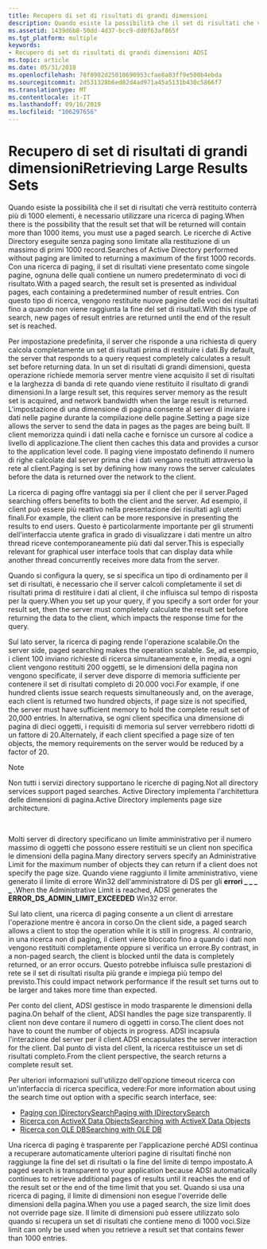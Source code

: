 ```yaml
---
title: Recupero di set di risultati di grandi dimensioni
description: Quando esiste la possibilità che il set di risultati che verrà restituito conterrà più di 1000 elementi, è necessario utilizzare una ricerca di paging.
ms.assetid: 1439d6b8-50dd-4d37-bcc9-dd0f63af865f
ms.tgt_platform: multiple
keywords:
- Recupero di set di risultati di grandi dimensioni ADSI
ms.topic: article
ms.date: 05/31/2018
ms.openlocfilehash: 78f8902d25010690953cfae8a03ff9e500b4ebda
ms.sourcegitcommit: 2d531328b6ed82d4ad971a45a5131b430c5866f7
ms.translationtype: MT
ms.contentlocale: it-IT
ms.lasthandoff: 09/16/2019
ms.locfileid: "106297656"
---
```

# <a name="retrieving-large-results-sets"></a><span data-ttu-id="90254-104">Recupero di set di risultati di grandi dimensioni</span><span class="sxs-lookup"><span data-stu-id="90254-104">Retrieving Large Results Sets</span></span>

<span data-ttu-id="90254-105">Quando esiste la possibilità che il set di risultati che verrà restituito conterrà più di 1000 elementi, è necessario utilizzare una ricerca di paging.</span><span class="sxs-lookup"><span data-stu-id="90254-105">When there is the possibility that the result set that will be returned will contain more than 1000 items, you must use a paged search.</span></span> <span data-ttu-id="90254-106">Le ricerche di Active Directory eseguite senza paging sono limitate alla restituzione di un massimo di primi 1000 record.</span><span class="sxs-lookup"><span data-stu-id="90254-106">Searches of Active Directory performed without paging are limited to returning a maximum of the first 1000 records.</span></span> <span data-ttu-id="90254-107">Con una ricerca di paging, il set di risultati viene presentato come singole pagine, ognuna delle quali contiene un numero predeterminato di voci di risultato.</span><span class="sxs-lookup"><span data-stu-id="90254-107">With a paged search, the result set is presented as individual pages, each containing a predetermined number of result entries.</span></span> <span data-ttu-id="90254-108">Con questo tipo di ricerca, vengono restituite nuove pagine delle voci dei risultati fino a quando non viene raggiunta la fine del set di risultati.</span><span class="sxs-lookup"><span data-stu-id="90254-108">With this type of search, new pages of result entries are returned until the end of the result set is reached.</span></span>

<span data-ttu-id="90254-109">Per impostazione predefinita, il server che risponde a una richiesta di query calcola completamente un set di risultati prima di restituire i dati.</span><span class="sxs-lookup"><span data-stu-id="90254-109">By default, the server that responds to a query request completely calculates a result set before returning data.</span></span> <span data-ttu-id="90254-110">In un set di risultati di grandi dimensioni, questa operazione richiede memoria server mentre viene acquisito il set di risultati e la larghezza di banda di rete quando viene restituito il risultato di grandi dimensioni.</span><span class="sxs-lookup"><span data-stu-id="90254-110">In a large result set, this requires server memory as the result set is acquired, and network bandwidth when the large result is returned.</span></span> <span data-ttu-id="90254-111">L'impostazione di una dimensione di pagina consente al server di inviare i dati nelle pagine durante la compilazione delle pagine.</span><span class="sxs-lookup"><span data-stu-id="90254-111">Setting a page size allows the server to send the data in pages as the pages are being built.</span></span> <span data-ttu-id="90254-112">Il client memorizza quindi i dati nella cache e fornisce un cursore al codice a livello di applicazione.</span><span class="sxs-lookup"><span data-stu-id="90254-112">The client then caches this data and provides a cursor to the application level code.</span></span> <span data-ttu-id="90254-113">Il paging viene impostato definendo il numero di righe calcolate dal server prima che i dati vengano restituiti attraverso la rete al client.</span><span class="sxs-lookup"><span data-stu-id="90254-113">Paging is set by defining how many rows the server calculates before the data is returned over the network to the client.</span></span>

<span data-ttu-id="90254-114">La ricerca di paging offre vantaggi sia per il client che per il server.</span><span class="sxs-lookup"><span data-stu-id="90254-114">Paged searching offers benefits to both the client and the server.</span></span> <span data-ttu-id="90254-115">Ad esempio, il client può essere più reattivo nella presentazione dei risultati agli utenti finali.</span><span class="sxs-lookup"><span data-stu-id="90254-115">For example, the client can be more responsive in presenting the results to end users.</span></span> <span data-ttu-id="90254-116">Questo è particolarmente importante per gli strumenti dell'interfaccia utente grafica in grado di visualizzare i dati mentre un altro thread riceve contemporaneamente più dati dal server.</span><span class="sxs-lookup"><span data-stu-id="90254-116">This is especially relevant for graphical user interface tools that can display data while another thread concurrently receives more data from the server.</span></span>

<span data-ttu-id="90254-117">Quando si configura la query, se si specifica un tipo di ordinamento per il set di risultati, è necessario che il server calcoli completamente il set di risultati prima di restituire i dati al client, il che influisca sul tempo di risposta per la query.</span><span class="sxs-lookup"><span data-stu-id="90254-117">When you set up your query, if you specify a sort order for your result set, then the server must completely calculate the result set before returning the data to the client, which impacts the response time for the query.</span></span>

<span data-ttu-id="90254-118">Sul lato server, la ricerca di paging rende l'operazione scalabile.</span><span class="sxs-lookup"><span data-stu-id="90254-118">On the server side, paged searching makes the operation scalable.</span></span> <span data-ttu-id="90254-119">Se, ad esempio, i client 100 inviano richieste di ricerca simultaneamente e, in media, a ogni client vengono restituiti 200 oggetti, se le dimensioni della pagina non vengono specificate, il server deve disporre di memoria sufficiente per contenere il set di risultati completo di 20.000 voci.</span><span class="sxs-lookup"><span data-stu-id="90254-119">For example, if one hundred clients issue search requests simultaneously and, on the average, each client is returned two hundred objects, if page size is not specified, the server must have sufficient memory to hold the complete result set of 20,000 entries.</span></span> <span data-ttu-id="90254-120">In alternativa, se ogni client specifica una dimensione di pagina di dieci oggetti, i requisiti di memoria sul server verrebbero ridotti di un fattore di 20.</span><span class="sxs-lookup"><span data-stu-id="90254-120">Alternately, if each client specified a page size of ten objects, the memory requirements on the server would be reduced by a factor of 20.</span></span>

> [!Note]  
> <span data-ttu-id="90254-121">Non tutti i servizi directory supportano le ricerche di paging.</span><span class="sxs-lookup"><span data-stu-id="90254-121">Not all directory services support paged searches.</span></span> <span data-ttu-id="90254-122">Active Directory implementa l'architettura delle dimensioni di pagina.</span><span class="sxs-lookup"><span data-stu-id="90254-122">Active Directory implements page size architecture.</span></span>

 

<span data-ttu-id="90254-123">Molti server di directory specificano un limite amministrativo per il numero massimo di oggetti che possono essere restituiti se un client non specifica le dimensioni della pagina.</span><span class="sxs-lookup"><span data-stu-id="90254-123">Many directory servers specify an Administrative Limit for the maximum number of objects they can return if a client does not specify the page size.</span></span> <span data-ttu-id="90254-124">Quando viene raggiunto il limite amministrativo, viene generato il limite di errore Win32 dell'amministratore di DS per gli **errori \_ \_ \_ \_** .</span><span class="sxs-lookup"><span data-stu-id="90254-124">When the Administrative Limit is reached, ADSI generates the **ERROR\_DS\_ADMIN\_LIMIT\_EXCEEDED** Win32 error.</span></span>

<span data-ttu-id="90254-125">Sul lato client, una ricerca di paging consente a un client di arrestare l'operazione mentre è ancora in corso.</span><span class="sxs-lookup"><span data-stu-id="90254-125">On the client side, a paged search allows a client to stop the operation while it is still in progress.</span></span> <span data-ttu-id="90254-126">Al contrario, in una ricerca non di paging, il client viene bloccato fino a quando i dati non vengono restituiti completamente oppure si verifica un errore.</span><span class="sxs-lookup"><span data-stu-id="90254-126">By contrast, in a non-paged search, the client is blocked until the data is completely returned, or an error occurs.</span></span> <span data-ttu-id="90254-127">Questo potrebbe influisca sulle prestazioni di rete se il set di risultati risulta più grande e impiega più tempo del previsto.</span><span class="sxs-lookup"><span data-stu-id="90254-127">This could impact network performance if the result set turns out to be larger and takes more time than expected.</span></span>

<span data-ttu-id="90254-128">Per conto del client, ADSI gestisce in modo trasparente le dimensioni della pagina.</span><span class="sxs-lookup"><span data-stu-id="90254-128">On behalf of the client, ADSI handles the page size transparently.</span></span> <span data-ttu-id="90254-129">Il client non deve contare il numero di oggetti in corso.</span><span class="sxs-lookup"><span data-stu-id="90254-129">The client does not have to count the number of objects in progress.</span></span> <span data-ttu-id="90254-130">ADSI incapsula l'interazione del server per il client.</span><span class="sxs-lookup"><span data-stu-id="90254-130">ADSI encapsulates the server interaction for the client.</span></span> <span data-ttu-id="90254-131">Dal punto di vista del client, la ricerca restituisce un set di risultati completo.</span><span class="sxs-lookup"><span data-stu-id="90254-131">From the client perspective, the search returns a complete result set.</span></span>

<span data-ttu-id="90254-132">Per ulteriori informazioni sull'utilizzo dell'opzione timeout ricerca con un'interfaccia di ricerca specifica, vedere:</span><span class="sxs-lookup"><span data-stu-id="90254-132">For more information about using the search time out option with a specific search interface, see:</span></span>

-   [<span data-ttu-id="90254-133">Paging con IDirectorySearch</span><span class="sxs-lookup"><span data-stu-id="90254-133">Paging with IDirectorySearch</span></span>](paging-with-idirectorysearch.md)
-   [<span data-ttu-id="90254-134">Ricerca con ActiveX Data Objects</span><span class="sxs-lookup"><span data-stu-id="90254-134">Searching with ActiveX Data Objects</span></span>](searching-with-activex-data-objects-ado.md)
-   [<span data-ttu-id="90254-135">Ricerca con OLE DB</span><span class="sxs-lookup"><span data-stu-id="90254-135">Searching with OLE DB</span></span>](searching-with-ole-db.md)

<span data-ttu-id="90254-136">Una ricerca di paging è trasparente per l'applicazione perché ADSI continua a recuperare automaticamente ulteriori pagine di risultati finché non raggiunge la fine del set di risultati o la fine del limite di tempo impostato.</span><span class="sxs-lookup"><span data-stu-id="90254-136">A paged search is transparent to your application because ADSI automatically continues to retrieve additional pages of results until it reaches the end of the result set or the end of the time limit that you set.</span></span> <span data-ttu-id="90254-137">Quando si usa una ricerca di paging, il limite di dimensioni non esegue l'override delle dimensioni della pagina.</span><span class="sxs-lookup"><span data-stu-id="90254-137">When you use a paged search, the size limit does not override page size.</span></span> <span data-ttu-id="90254-138">Il limite di dimensioni può essere utilizzato solo quando si recupera un set di risultati che contiene meno di 1000 voci.</span><span class="sxs-lookup"><span data-stu-id="90254-138">Size limit can only be used when you retrieve a result set that contains fewer than 1000 entries.</span></span>

 

 




